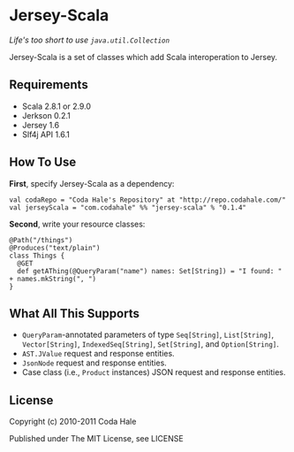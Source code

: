 Jersey-Scala
============

*Life's too short to use `java.util.Collection`*

Jersey-Scala is a set of classes which add Scala interoperation to Jersey.


Requirements
------------

* Scala 2.8.1 or 2.9.0
* Jerkson 0.2.1
* Jersey 1.6
* Slf4j API 1.6.1


How To Use
----------

**First**, specify Jersey-Scala as a dependency:
    
    val codaRepo = "Coda Hale's Repository" at "http://repo.codahale.com/"
    val jerseyScala = "com.codahale" %% "jersey-scala" % "0.1.4"

**Second**, write your resource classes:
    
    @Path("/things")
    @Produces("text/plain")
    class Things {
      @GET
      def getAThing(@QueryParam("name") names: Set[String]) = "I found: " + names.mkString(", ")
    }
    


What All This Supports
----------------------

* `QueryParam`-annotated parameters of type `Seq[String]`, `List[String]`,
  `Vector[String]`, `IndexedSeq[String]`, `Set[String]`, and `Option[String]`.
* `AST.JValue` request and response entities.
* `JsonNode` request and response entities.
* Case class (i.e., `Product` instances) JSON request and response entities.


License
-------

Copyright (c) 2010-2011 Coda Hale

Published under The MIT License, see LICENSE
